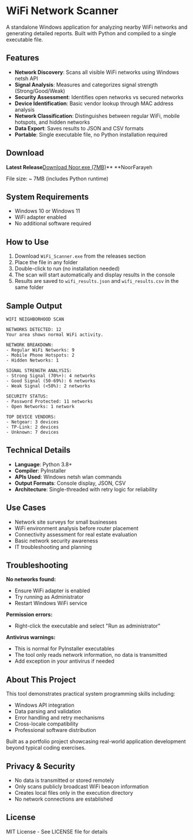 # WiFi Network Scanner

A standalone Windows application for analyzing nearby WiFi networks and generating detailed reports. Built with Python and compiled to a single executable file.

## Features

- **Network Discovery**: Scans all visible WiFi networks using Windows netsh API
- **Signal Analysis**: Measures and categorizes signal strength (Strong/Good/Weak)
- **Security Assessment**: Identifies open networks vs secured networks
- **Device Identification**: Basic vendor lookup through MAC address analysis
- **Network Classification**: Distinguishes between regular WiFi, mobile hotspots, and hidden networks
- **Data Export**: Saves results to JSON and CSV formats
- **Portable**: Single executable file, no Python installation required

## Download

**Latest Release**[Download Noor.exe (7MB)](https://github.com/NoorFarayeh/wifi-scanner/releases/latest/download/WIFI-Scanner.exe)**
**NoorFarayeh

File size: ~ 7MB (includes Python runtime)

## System Requirements

- Windows 10 or Windows 11
- WiFi adapter enabled
- No additional software required

## How to Use

1. Download `WiFi_Scanner.exe` from the releases section
2. Place the file in any folder
3. Double-click to run (no installation needed)
4. The scan will start automatically and display results in the console
5. Results are saved to `wifi_results.json` and `wifi_results.csv` in the same folder

## Sample Output

```
WIFI NEIGHBORHOOD SCAN

NETWORKS DETECTED: 12
Your area shows normal WiFi activity.

NETWORK BREAKDOWN:
- Regular WiFi Networks: 9
- Mobile Phone Hotspots: 2
- Hidden Networks: 1

SIGNAL STRENGTH ANALYSIS:
- Strong Signal (70%+): 4 networks
- Good Signal (50-69%): 6 networks
- Weak Signal (<50%): 2 networks

SECURITY STATUS:
- Password Protected: 11 networks
- Open Networks: 1 network

TOP DEVICE VENDORS:
- Netgear: 3 devices
- TP-Link: 2 devices
- Unknown: 7 devices
```

## Technical Details

- **Language**: Python 3.8+
- **Compiler**: PyInstaller
- **APIs Used**: Windows netsh wlan commands
- **Output Formats**: Console display, JSON, CSV
- **Architecture**: Single-threaded with retry logic for reliability

## Use Cases

- Network site surveys for small businesses
- WiFi environment analysis before router placement
- Connectivity assessment for real estate evaluation
- Basic network security awareness
- IT troubleshooting and planning

## Troubleshooting

**No networks found:**
- Ensure WiFi adapter is enabled
- Try running as Administrator
- Restart Windows WiFi service

**Permission errors:**
- Right-click the executable and select "Run as administrator"

**Antivirus warnings:**
- This is normal for PyInstaller executables
- The tool only reads network information, no data is transmitted
- Add exception in your antivirus if needed

## About This Project

This tool demonstrates practical system programming skills including:
- Windows API integration
- Data parsing and validation
- Error handling and retry mechanisms
- Cross-locale compatibility
- Professional software distribution

Built as a portfolio project showcasing real-world application development beyond typical coding exercises.

## Privacy & Security

- No data is transmitted or stored remotely
- Only scans publicly broadcast WiFi beacon information
- Creates local files only in the execution directory
- No network connections are established

## License


MIT License - See LICENSE file for details







